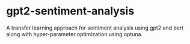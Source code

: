 # gpt2-sentiment-analysis
A transfer learning approach for sentiment analysis using gpt2 and bert along with hyper-parameter optimization using optuna.
